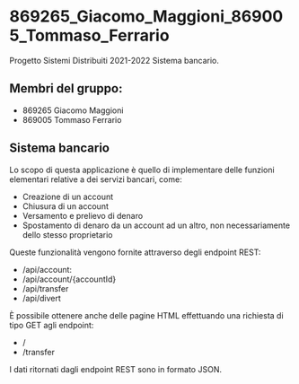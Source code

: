 # 869265_Giacomo_Maggioni_869005_Tommaso_Ferrario
Progetto Sistemi Distribuiti 2021-2022 Sistema bancario.  

Membri del gruppo:
  -
- 869265 Giacomo Maggioni
- 869005 Tommaso Ferrario

Sistema bancario
  -
Lo scopo di questa applicazione è quello di implementare delle funzioni elementari relative a dei servizi bancari, come:
- Creazione di un account
- Chiusura di un account
- Versamento e prelievo di denaro
- Spostamento di denaro da un account ad un altro, non necessariamente dello stesso proprietario

Queste funzionalità vengono fornite attraverso degli endpoint REST:
- /api/account: 
- /api/account/{accountId}
- /api/transfer
- /api/divert 

È possibile ottenere anche delle pagine HTML effettuando una richiesta di tipo GET agli endpoint:
- /
- /transfer

I dati ritornati dagli endpoint REST sono in formato JSON.
